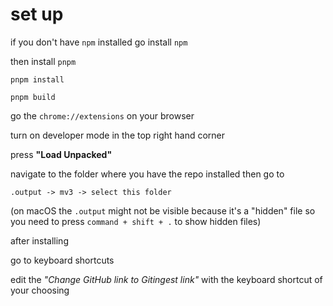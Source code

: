 # set up

if you don't have `npm` installed go install `npm`

then install `pnpm` 

`pnpm install`

`pnpm build`


go the `chrome://extensions` on your browser

turn on developer mode in the top right hand corner 

press **"Load Unpacked"**

navigate to the folder where you have the repo installed then go to 

`.output -> mv3 -> select this folder`

(on macOS the `.output` might not be visible because it's a "hidden" file so you need to press `command + shift + .` to show hidden files)

after installing

go to keyboard shortcuts

edit the _"Change GitHub link to Gitingest link"_ with the keyboard shortcut of your choosing




